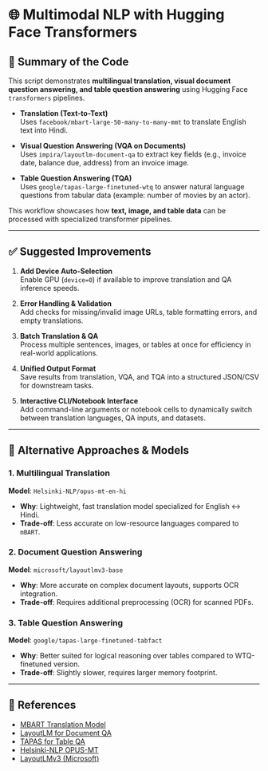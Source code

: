 

# 🌐 Multimodal NLP with Hugging Face Transformers

## 📌 Summary of the Code
This script demonstrates **multilingual translation, visual document question answering, and table question answering** using Hugging Face `transformers` pipelines.  

- **Translation (Text-to-Text)**  
  Uses `facebook/mbart-large-50-many-to-many-mmt` to translate English text into Hindi.  

- **Visual Question Answering (VQA on Documents)**  
  Uses `impira/layoutlm-document-qa` to extract key fields (e.g., invoice date, balance due, address) from an invoice image.  

- **Table Question Answering (TQA)**  
  Uses `google/tapas-large-finetuned-wtq` to answer natural language questions from tabular data (example: number of movies by an actor).  

This workflow showcases how **text, image, and table data** can be processed with specialized transformer pipelines.  

---

## ✅ Suggested Improvements
1. **Add Device Auto-Selection**  
   Enable GPU (`device=0`) if available to improve translation and QA inference speeds.  

2. **Error Handling & Validation**  
   Add checks for missing/invalid image URLs, table formatting errors, and empty translations.  

3. **Batch Translation & QA**  
   Process multiple sentences, images, or tables at once for efficiency in real-world applications.  

4. **Unified Output Format**  
   Save results from translation, VQA, and TQA into a structured JSON/CSV for downstream tasks.  

5. **Interactive CLI/Notebook Interface**  
   Add command-line arguments or notebook cells to dynamically switch between translation languages, QA inputs, and datasets.  

---

## 🚀 Alternative Approaches & Models

### 1. Multilingual Translation  
**Model**: `Helsinki-NLP/opus-mt-en-hi`  
- **Why**: Lightweight, fast translation model specialized for English ↔ Hindi.  
- **Trade-off**: Less accurate on low-resource languages compared to `mBART`.  

### 2. Document Question Answering  
**Model**: `microsoft/layoutlmv3-base`  
- **Why**: More accurate on complex document layouts, supports OCR integration.  
- **Trade-off**: Requires additional preprocessing (OCR) for scanned PDFs.  

### 3. Table Question Answering  
**Model**: `google/tapas-large-finetuned-tabfact`  
- **Why**: Better suited for logical reasoning over tables compared to WTQ-finetuned version.  
- **Trade-off**: Slightly slower, requires larger memory footprint.  

---

## 📂 References
- [MBART Translation Model](https://huggingface.co/facebook/mbart-large-50-many-to-many-mmt)  
- [LayoutLM for Document QA](https://huggingface.co/impira/layoutlm-document-qa)  
- [TAPAS for Table QA](https://huggingface.co/google/tapas-large-finetuned-wtq)  
- [Helsinki-NLP OPUS-MT](https://huggingface.co/Helsinki-NLP)  
- [LayoutLMv3 (Microsoft)](https://huggingface.co/microsoft/layoutlmv3-base)  
